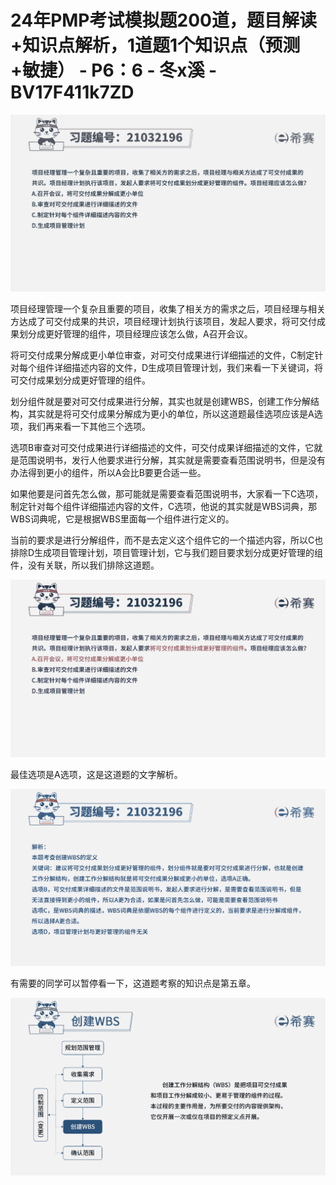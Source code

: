 # 24年PMP考试模拟题200道，题目解读+知识点解析，1道题1个知识点（预测+敏捷） - P6：6 - 冬x溪 - BV17F411k7ZD

![](img/712cda0d531d6ccf63ae14f71933b981_0.png)

项目经理管理一个复杂且重要的项目，收集了相关方的需求之后，项目经理与相关方达成了可交付成果的共识，项目经理计划执行该项目，发起人要求，将可交付成果划分成更好管理的组件，项目经理应该怎么做，A召开会议。

将可交付成果分解成更小单位审查，对可交付成果进行详细描述的文件，C制定针对每个组件详细描述内容的文件，D生成项目管理计划，我们来看一下关键词，将可交付成果划分成更好管理的组件。

划分组件就是要对可交付成果进行分解，其实也就是创建WBS，创建工作分解结构，其实就是将可交付成果分解成为更小的单位，所以这道题最佳选项应该是A选项，我们再来看一下其他三个选项。

选项B审查对可交付成果进行详细描述的文件，可交付成果详细描述的文件，它就是范围说明书，发行人他要求进行分解，其实就是需要查看范围说明书，但是没有办法得到更小的组件，所以A会比B要更合适一些。

如果他要是问首先怎么做，那可能就是需要查看范围说明书，大家看一下C选项，制定针对每个组件详细描述内容的文件，C选项，他说的其实就是WBS词典，那WBS词典呢，它是根据WBS里面每一个组件进行定义的。

当前的要求是进行分解组件，而不是去定义这个组件它的一个描述内容，所以C也排除D生成项目管理计划，项目管理计划，它与我们题目要求划分成更好管理的组件，没有关联，所以我们排除这道题。



![](img/712cda0d531d6ccf63ae14f71933b981_2.png)

最佳选项是A选项，这是这道题的文字解析。

![](img/712cda0d531d6ccf63ae14f71933b981_4.png)

有需要的同学可以暂停看一下，这道题考察的知识点是第五章。

![](img/712cda0d531d6ccf63ae14f71933b981_6.png)
